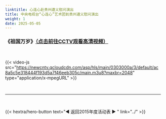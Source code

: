 ```yaml
---
linktitle: 心连心赴贵州遵义慰问演出
title: 中央电视台“心连心”艺术团到贵州遵义慰问演出
weight: 1
date: 2025-05-05
---
```


### 《祖国万岁》[（点击前往CCTV观看高清视频）](https://ent.cctv.com/2015/01/15/VIDE1421327530567754.shtml)

<br>

{{< video-js src="https://newcntv.qcloudcdn.com/asp/hls/main/0303000a/3/default/ac8a5c5e318444f193d5a7f46eeb305c/main.m3u8?maxbr=2048" type="application/x-mpegURL" >}}




<br>
<hr>
<br>

{{< hextra/hero-button text="◀ 返回2015年度活动表 ▶ " link="../" >}}